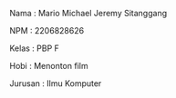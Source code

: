 Nama    : Mario Michael Jeremy Sitanggang

NPM     : 2206828626

Kelas   : PBP F

Hobi    : Menonton film

Jurusan : Ilmu Komputer